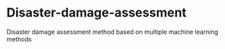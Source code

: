 # Disaster-damage-assessment
Disaster damage assessment method based on multiple machine learning methods
